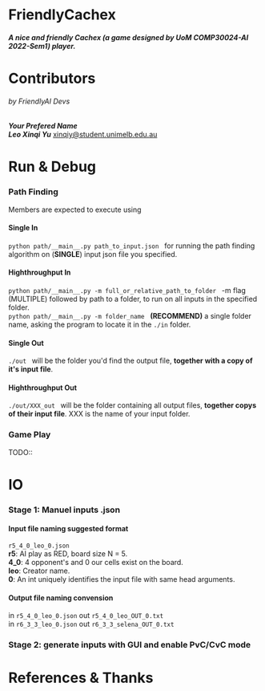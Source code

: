 # FriendlyCachex
##### A nice and friendly Cachex (a game designed by UoM COMP30024-AI 2022-Sem1) player.

# Contributors
###### by FriendlyAI Devs
___Your Prefered Name___  \
___Leo Xinqi Yu___ xinqiy@student.unimelb.edu.au

# Run & Debug
### Path Finding
Members are expected to execute using
#### Single In
``python path/__main__.py path_to_input.json `` for running the path finding algorithm on (**SINGLE**) input json file you specified.
#### Highthroughput In
``python path/__main__.py -m full_or_relative_path_to_folder `` -m flag (MULTIPLE) followed by path to a folder, to run on all inputs in the specified folder. \
``python path/__main__.py -m folder_name `` **(RECOMMEND)** a single folder name, asking the program to locate it in the ```./in``` folder.
#### Single Out
``./out `` will be the folder you'd find the output file, **together with a copy of it's input file**. 
#### Highthroughput Out
``./out/XXX_out `` will be the folder containing all output files, **together copys of their input file**. XXX is the name of your input folder. 


### Game Play
TODO::

# IO
### Stage 1: Manuel inputs .json
#### Input file naming suggested format
```r5_4_0_leo_0.json```  \
**r5**: AI play as RED, board size N = 5. \
**4_0**: 4 opponent's and 0 our cells exist on the board. \
**leo**: Creator name. \
**0**: An int uniquely identifies the input file with same head arguments. 

#### Output file naming convension
in ```r5_4_0_leo_0.json``` out ```r5_4_0_leo_OUT_0.txt```  \
in ```r6_3_3_leo_0.json``` out ```r6_3_3_selena_OUT_0.txt``` 

### Stage 2: generate inputs with GUI and enable PvC/CvC mode


# References & Thanks
